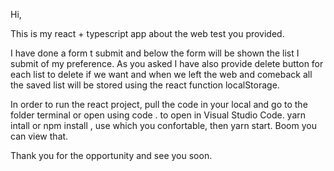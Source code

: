 Hi,

This is my react + typescript app about the web test you provided.

I have done a form t submit and below the form will be shown the list I submit of my preference. As you asked I have also provide delete button for each list to delete if we want and when we left the web and comeback all the saved list will be stored using the react function localStorage.

In order to run the react project, pull the code in your local and go to the folder terminal or open using code . to open in Visual Studio Code.
yarn intall or npm install , use which you confortable, then yarn start. Boom you can view that.

Thank you for the opportunity and see you soon.